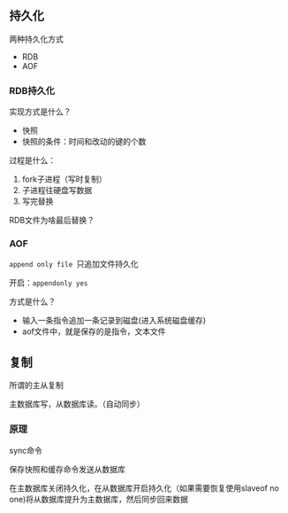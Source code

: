 ## 持久化

两种持久化方式

- RDB
- AOF



### RDB持久化

实现方式是什么？

- 快照
- 快照的条件：时间和改动的键的个数



过程是什么：

1. fork子进程（写时复制）
2. 子进程往硬盘写数据
3. 写完替换



RDB文件为啥最后替换？





### AOF

`append only file `只追加文件持久化

开启：`appendonly yes`

方式是什么？

- 输入一条指令追加一条记录到磁盘(进入系统磁盘缓存)
- aof文件中，就是保存的是指令，文本文件





## 复制

所谓的主从复制

主数据库写，从数据库读。（自动同步）



### 原理

sync命令

保存快照和缓存命令发送从数据库

在主数据库关闭持久化，在从数据库开启持久化（如果需要恢复使用slaveof no one)将从数据库提升为主数据库，然后同步回来数据

